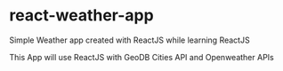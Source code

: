 # react-weather-app

Simple Weather app created with ReactJS while learning ReactJS

This App will use ReactJS with GeoDB Cities API and Openweather APIs
